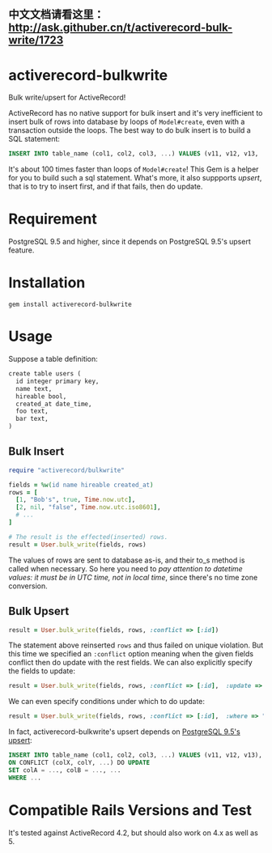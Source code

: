 中文文档请看这里：http://ask.githuber.cn/t/activerecord-bulk-write/1723
---

# activerecord-bulkwrite
Bulk write/upsert for ActiveRecord! 

ActiveRecord has no native support for bulk insert and it's very inefficient to insert bulk of rows into database by loops of `Model#create`, even with a transaction outside the loops. The best way to do bulk insert is to build a SQL statement:
```sql
INSERT INTO table_name (col1, col2, col3, ...) VALUES (v11, v12, v13, ...), (v21, v22, v23, ...), ...
```
It's about 100 times faster than loops of `Model#create`! This Gem is a helper for you to build such a sql statement. What's more, it also suppports *upsert*, that is to try to insert first, and if that fails, then do update.

# Requirement
PostgreSQL 9.5 and higher, since it depends on PostgreSQL 9.5's upsert feature.

# Installation

```
gem install activerecord-bulkwrite
```

# Usage

Suppose a table definition:

```ruby
create table users (
  id integer primary key,
  name text,
  hireable bool,
  created_at date_time,
  foo text,
  bar text,
)
```

## Bulk Insert

```ruby
require "activerecord/bulkwrite"

fields = %w(id name hireable created_at)
rows = [
  [1, "Bob's", true, Time.now.utc],
  [2, nil, "false", Time.now.utc.iso8601],
  # ...
]

# The result is the effected(inserted) rows.
result = User.bulk_write(fields, rows)
```

The values of rows are sent to database as-is, and their to_s method is called when necessary. So here you need to *pay attention to datetime values: it must be in UTC time, not in local time*, since there's no time zone conversion.

## Bulk Upsert

```ruby
result = User.bulk_write(fields, rows, :conflict => [:id])
```

The statement above reinserted `rows` and thus failed on unique violation. But this time we specified an `:conflict` option meaning when the given fields conflict then do update with the rest fields. We can also explicitly specify the fields to update:

```ruby
result = User.bulk_write(fields, rows, :conflict => [:id],  :update => %w(name created_at))
```

We can even specify conditions under which to do update:

```ruby
result = User.bulk_write(fields, rows, :conflict => [:id],  :where => "users.hireable = TRUE"))
```

In fact, activerecord-bulkwrite's upsert depends on [PostgreSQL 9.5's upsert](https://www.postgresql.org/docs/9.5/static/sql-insert.html#SQL-ON-CONFLICT):

```sql
INSERT INTO table_name (col1, col2, col3, ...) VALUES (v11, v12, v13), (v21, v22, v23), ...
ON CONFLICT (colX, colY, ...) DO UPDATE
SET colA = ..., colB = ..., ...
WHERE ...
```

# Compatible Rails Versions and Test
It's tested against ActiveRecord 4.2, but should also work on 4.x as well as 5.
